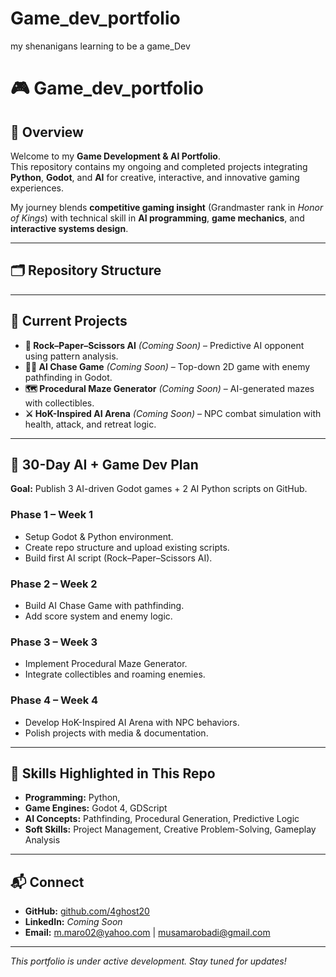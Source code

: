 # Game_dev_portfolio
my shenanigans learning to be a  game_Dev
# 🎮 Game_dev_portfolio

## 📌 Overview
Welcome to my **Game Development & AI Portfolio**.  
This repository contains my ongoing and completed projects integrating **Python**, **Godot**, and **AI** for creative, interactive, and innovative gaming experiences.

My journey blends **competitive gaming insight** (Grandmaster rank in *Honor of Kings*) with technical skill in **AI programming**, **game mechanics**, and **interactive systems design**.

---

## 🗂 Repository Structure

---

## 🚀 Current Projects
- **🎯 Rock–Paper–Scissors AI** *(Coming Soon)* – Predictive AI opponent using pattern analysis.
- **🏃‍♂️ AI Chase Game** *(Coming Soon)* – Top-down 2D game with enemy pathfinding in Godot.
- **🗺 Procedural Maze Generator** *(Coming Soon)* – AI-generated mazes with collectibles.
- **⚔ HoK-Inspired AI Arena** *(Coming Soon)* – NPC combat simulation with health, attack, and retreat logic.

---

## 📅 30-Day AI + Game Dev Plan
**Goal:** Publish 3 AI-driven Godot games + 2 AI Python scripts on GitHub.

### **Phase 1 – Week 1**
- Setup Godot & Python environment.
- Create repo structure and upload existing scripts.
- Build first AI script (Rock–Paper–Scissors AI).

### **Phase 2 – Week 2**
- Build AI Chase Game with pathfinding.
- Add score system and enemy logic.

### **Phase 3 – Week 3**
- Implement Procedural Maze Generator.
- Integrate collectibles and roaming enemies.

### **Phase 4 – Week 4**
- Develop HoK-Inspired AI Arena with NPC behaviors.
- Polish projects with media & documentation.

---

## 🎯 Skills Highlighted in This Repo
- **Programming:** Python, 
- **Game Engines:** Godot 4, GDScript
- **AI Concepts:** Pathfinding, Procedural Generation, Predictive Logic
- **Soft Skills:** Project Management, Creative Problem-Solving, Gameplay Analysis

---

## 📬 Connect
- **GitHub:** [github.com/4ghost20](https://github.com/4ghost20)
- **LinkedIn:** *Coming Soon*
- **Email:** m.maro02@yahoo.com | musamarobadi@gmail.com

---
*This portfolio is under active development. Stay tuned for updates!*
